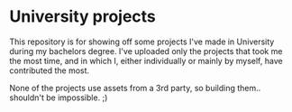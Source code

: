 # University projects
This repository is for showing off some projects I've made in University during my bachelors degree.
I've uploaded only the projects that took me the most time, and in which I, either individually or mainly by myself,
have contributed the most. 

None of the projects use assets from a 3rd party, so building them.. shouldn't be impossible. ;)
